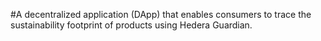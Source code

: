 #A decentralized application (DApp) that enables consumers to trace the sustainability footprint of products using Hedera Guardian.
